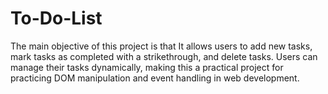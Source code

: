 # To-Do-List
The main objective of this project is that It allows users to add new tasks, mark tasks as completed with a strikethrough, and delete tasks. Users can manage their tasks dynamically, making this a practical project for practicing DOM manipulation and event handling in web development.
